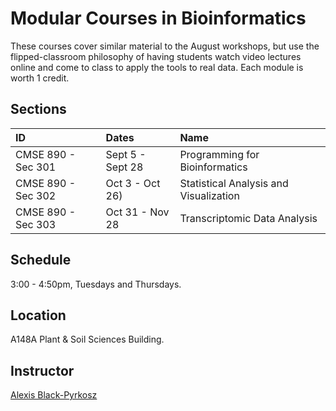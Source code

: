 # Modular Courses in Bioinformatics
These courses cover similar material to the August workshops, but use the flipped-classroom philosophy of having students watch video lectures online and come to class to apply the tools to real data. Each module is worth 1 credit.

## Sections
ID | Dates | Name
:------- | :------- | :-------
CMSE 890 - Sec 301 | Sept 5 - Sept 28 | Programming for Bioinformatics
CMSE 890 - Sec 302 | Oct 3 - Oct 26) | Statistical Analysis and Visualization
CMSE 890 - Sec 303 | Oct 31 - Nov 28 | Transcriptomic Data Analysis

## Schedule
3:00 - 4:50pm, Tuesdays and Thursdays.

## Location
A148A Plant & Soil Sciences Building.

## Instructor
[Alexis Black-Pyrkosz](https://cmse.msu.edu/directory/faculty/alexis-black-pyrkosz/)
